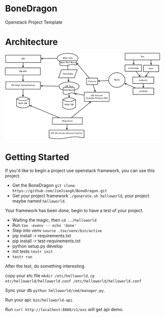 BoneDragon
==========

Openstack Project Template

Architecture
========

![Alt text](/doc/pic/BoneDragon.png "Architecture")

Getting Started
========

If you'd like to begin a project use openstack framework, you can use this project.

  * Get the BoneDragon ``git clone https://github.com/JimJiangX/BoneDragon.git``
  * Get your project framework `./generate.sh helloworld`, your project maybe named `helloworld`.


Your framework has been done, begin to have a test of your project.

  * Waiting the magic, then `cd ../helloworld`
  * Run `tox -evenv -- echo 'done'`
  * Step into venv `source .tox/venv/bin/active`
  * pip install -r requirements.txt
  * pip install -r test-requirements.txt
  * python setup.py develop
  * Init tests `testr init`
  * `testr run`

After the test, do something interesting.

copy your etc file `mkdir /etc/helloworld`, `cp etc/helloworld/helloworld.conf /etc/helloworld/helloworld.conf`

Sync your db  ``python helloworld/cmd/manager.py``.

Run your api: ``bin/helloworld-api``

Run `curl http://localhost:8080/v1/exs` will get api demo.
